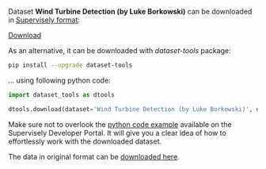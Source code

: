 Dataset **Wind Turbine Detection (by Luke Borkowski)** can be downloaded in [Supervisely format](https://developer.supervisely.com/api-references/supervisely-annotation-json-format):

 [Download](https://assets.supervisely.com/remote/eyJsaW5rIjogImZzOi8vYXNzZXRzLzExMzNfV2luZCBUdXJiaW5lIERldGVjdGlvbiAoYnkgTHVrZSBCb3Jrb3dza2kpL3dpbmQtdHVyYmluZS1kZXRlY3Rpb24tKGJ5LWx1a2UtYm9ya293c2tpKS1EYXRhc2V0TmluamEudGFyIiwgInNpZyI6ICJ6Ync3OUdad2NHTmZUR3IwVThUcm1ZaE1mT0QxWjNFVjgzSnhTWGZVNGtvPSJ9)

As an alternative, it can be downloaded with *dataset-tools* package:
``` bash
pip install --upgrade dataset-tools
```

... using following python code:
``` python
import dataset_tools as dtools

dtools.download(dataset='Wind Turbine Detection (by Luke Borkowski)', dst_dir='~/dataset-ninja/')
```
Make sure not to overlook the [python code example](https://developer.supervisely.com/getting-started/python-sdk-tutorials/iterate-over-a-local-project) available on the Supervisely Developer Portal. It will give you a clear idea of how to effortlessly work with the downloaded dataset.

The data in original format can be [downloaded here](https://github.com/lbborkowski/wind-turbine-detector/archive/refs/heads/master.zip).